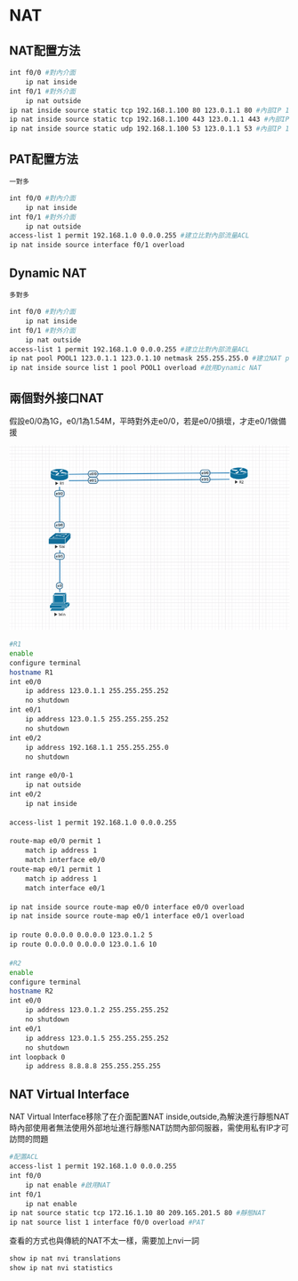 # NAT #

## NAT配置方法 ##

```bash
int f0/0 #對內介面
    ip nat inside 
int f0/1 #對外介面
    ip nat outside
ip nat inside source static tcp 192.168.1.100 80 123.0.1.1 80 #內部IP 192.168.1.100的80 port對應到外部IP 123.0.1.1的80 port
ip nat inside source static tcp 192.168.1.100 443 123.0.1.1 443 #內部IP 192.168.1.100的443 port對應到外部IP 123.0.1.1的443 port
ip nat inside source static udp 192.168.1.100 53 123.0.1.1 53 #內部IP 192.168.1.100的53 port對應到外部IP 123.0.1.1的53 port
```

## PAT配置方法 ##

    一對多

```bash
int f0/0 #對內介面
    ip nat inside 
int f0/1 #對外介面
    ip nat outside
access-list 1 permit 192.168.1.0 0.0.0.255 #建立比對內部流量ACL
ip nat inside source interface f0/1 overload 
```
## Dynamic NAT ##

    多對多

```bash
int f0/0 #對內介面
    ip nat inside 
int f0/1 #對外介面
    ip nat outside
access-list 1 permit 192.168.1.0 0.0.0.255 #建立比對內部流量ACL
ip nat pool POOL1 123.0.1.1 123.0.1.10 netmask 255.255.255.0 #建立NAT pool名為pool1
ip nat inside source list 1 pool POOL1 overload #啟用Dynamic NAT

```

## 兩個對外接口NAT ##

假設e0/0為1G，e0/1為1.54M，平時對外走e0/0，若是e0/0損壞，才走e0/1做備援

![](topology1.png)

```bash
#R1
enable 
configure terminal
hostname R1
int e0/0
    ip address 123.0.1.1 255.255.255.252
    no shutdown 
int e0/1
    ip address 123.0.1.5 255.255.255.252
    no shutdown 
int e0/2
    ip address 192.168.1.1 255.255.255.0
    no shutdown 

int range e0/0-1
    ip nat outside
int e0/2
    ip nat inside 

access-list 1 permit 192.168.1.0 0.0.0.255

route-map e0/0 permit 1
    match ip address 1
    match interface e0/0    
route-map e0/1 permit 1
    match ip address 1
    match interface e0/1

ip nat inside source route-map e0/0 interface e0/0 overload
ip nat inside source route-map e0/1 interface e0/1 overload

ip route 0.0.0.0 0.0.0.0 123.0.1.2 5
ip route 0.0.0.0 0.0.0.0 123.0.1.6 10

#R2
enable 
configure terminal
hostname R2
int e0/0
    ip address 123.0.1.2 255.255.255.252
    no shutdown 
int e0/1
    ip address 123.0.1.5 255.255.255.252
    no shutdown 
int loopback 0 
    ip address 8.8.8.8 255.255.255.255
```

## NAT Virtual Interface ##

NAT Virtual Interface移除了在介面配置NAT inside,outside,為解決進行靜態NAT時內部使用者無法使用外部地址進行靜態NAT訪問內部伺服器，需使用私有IP才可訪問的問題

```bash
#配置ACL
access-list 1 permit 192.168.1.0 0.0.0.255 
int f0/0
    ip nat enable #啟用NAT
int f0/1
    ip nat enable 
ip nat source static tcp 172.16.1.10 80 209.165.201.5 80 #靜態NAT
ip nat source list 1 interface f0/0 overload #PAT
``` 

查看的方式也與傳統的NAT不太一樣，需要加上nvi一詞

```bash
show ip nat nvi translations 
show ip nat nvi statistics 
```